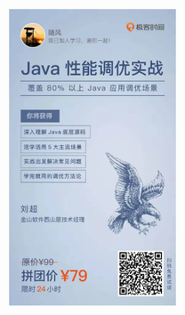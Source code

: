 
<div  align="center">    
<img src="https://github.com/suifeng412/GeekNote/blob/master/ximd/01-performance/01-bde0c29f4a92a7815c4757ea6d2d20b.jpg" width="300" alt="Java 性能调优实战" />
</div>